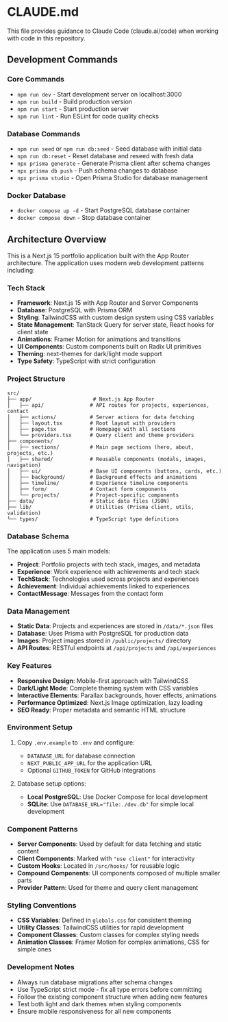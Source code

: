 # CLAUDE.md

This file provides guidance to Claude Code (claude.ai/code) when working with code in this repository.

## Development Commands

### Core Commands
- `npm run dev` - Start development server on localhost:3000
- `npm run build` - Build production version
- `npm run start` - Start production server
- `npm run lint` - Run ESLint for code quality checks

### Database Commands
- `npm run seed` or `npm run db:seed` - Seed database with initial data
- `npm run db:reset` - Reset database and reseed with fresh data
- `npx prisma generate` - Generate Prisma client after schema changes
- `npx prisma db push` - Push schema changes to database
- `npx prisma studio` - Open Prisma Studio for database management

### Docker Database
- `docker compose up -d` - Start PostgreSQL database container
- `docker compose down` - Stop database container

## Architecture Overview

This is a Next.js 15 portfolio application built with the App Router architecture. The application uses modern web development patterns including:

### Tech Stack
- **Framework**: Next.js 15 with App Router and Server Components
- **Database**: PostgreSQL with Prisma ORM
- **Styling**: TailwindCSS with custom design system using CSS variables
- **State Management**: TanStack Query for server state, React hooks for client state
- **Animations**: Framer Motion for animations and transitions
- **UI Components**: Custom components built on Radix UI primitives
- **Theming**: next-themes for dark/light mode support
- **Type Safety**: TypeScript with strict configuration

### Project Structure
```
src/
├── app/                    # Next.js App Router
│   ├── api/               # API routes for projects, experiences, contact
│   ├── actions/           # Server actions for data fetching
│   ├── layout.tsx         # Root layout with providers
│   ├── page.tsx           # Homepage with all sections
│   └── providers.tsx      # Query client and theme providers
├── components/
│   ├── sections/          # Main page sections (hero, about, projects, etc.)
│   ├── shared/            # Reusable components (modals, images, navigation)
│   ├── ui/                # Base UI components (buttons, cards, etc.)
│   ├── background/        # Background effects and animations
│   ├── timeline/          # Experience timeline components
│   ├── form/              # Contact form components
│   └── projects/          # Project-specific components
├── data/                  # Static data files (JSON)
├── lib/                   # Utilities (Prisma client, utils, validation)
└── types/                 # TypeScript type definitions
```

### Database Schema
The application uses 5 main models:
- **Project**: Portfolio projects with tech stack, images, and metadata
- **Experience**: Work experience with achievements and tech stack
- **TechStack**: Technologies used across projects and experiences
- **Achievement**: Individual achievements linked to experiences
- **ContactMessage**: Messages from the contact form

### Data Management
- **Static Data**: Projects and experiences are stored in `/data/*.json` files
- **Database**: Uses Prisma with PostgreSQL for production data
- **Images**: Project images stored in `/public/projects/` directory
- **API Routes**: RESTful endpoints at `/api/projects` and `/api/experiences`

### Key Features
- **Responsive Design**: Mobile-first approach with TailwindCSS
- **Dark/Light Mode**: Complete theming system with CSS variables
- **Interactive Elements**: Parallax backgrounds, hover effects, animations
- **Performance Optimized**: Next.js Image optimization, lazy loading
- **SEO Ready**: Proper metadata and semantic HTML structure

### Environment Setup
1. Copy `.env.example` to `.env` and configure:
   - `DATABASE_URL` for database connection
   - `NEXT_PUBLIC_APP_URL` for the application URL
   - Optional `GITHUB_TOKEN` for GitHub integrations

2. Database setup options:
   - **Local PostgreSQL**: Use Docker Compose for local development
   - **SQLite**: Use `DATABASE_URL="file:./dev.db"` for simple local development

### Component Patterns
- **Server Components**: Used by default for data fetching and static content
- **Client Components**: Marked with `"use client"` for interactivity
- **Custom Hooks**: Located in `/src/hooks/` for reusable logic
- **Compound Components**: UI components composed of multiple smaller parts
- **Provider Pattern**: Used for theme and query client management

### Styling Conventions
- **CSS Variables**: Defined in `globals.css` for consistent theming
- **Utility Classes**: TailwindCSS utilities for rapid development
- **Component Classes**: Custom classes for complex styling needs
- **Animation Classes**: Framer Motion for complex animations, CSS for simple ones

### Development Notes
- Always run database migrations after schema changes
- Use TypeScript strict mode - fix all type errors before committing
- Follow the existing component structure when adding new features
- Test both light and dark themes when styling components
- Ensure mobile responsiveness for all new components